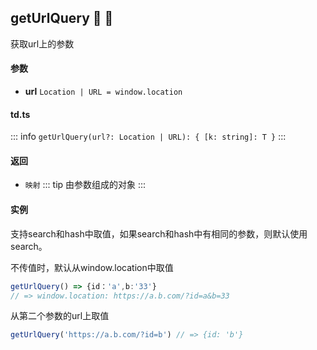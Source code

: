 ## getUrlQuery :tada: :100: 
获取url上的参数
#### 参数 
- **url** `Location | URL = window.location`  
#### td.ts
::: info
`getUrlQuery(url?: Location | URL): { [k: string]: T }`
:::
#### 返回 
- `映射` 
::: tip
由参数组成的对象
:::
#### 实例 
支持search和hash中取值，如果search和hash中有相同的参数，则默认使用search。

不传值时，默认从window.location中取值


```ts
getUrlQuery() => {id：'a',b:'33'}
// => window.location: https://a.b.com/?id=a&b=33
```
从第二个参数的url上取值


```ts
getUrlQuery('https://a.b.com/?id=b') // => {id: 'b'}
```
